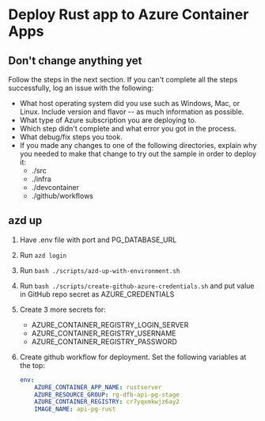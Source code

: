 # Deploy Rust app to Azure Container Apps

## Don't change anything yet

Follow the steps in the next section. If you can't complete all the steps successfully, log an issue with the following:

* What host operating system did you use such as Windows, Mac, or Linux. Include version and flavor -- as much information as possible.
* What type of Azure subscription you are deploying to. 
* Which step didn't complete and what error you got in the process.
* What debug/fix steps you took. 
* If you made any changes to one of the following directories, explain why you needed to make that change to try out the sample in order to deploy it:
  * ./src
  * ./infra
  * ./devcontainer
  * ./github/workflows

## azd up

1. Have .env file with port and PG_DATABASE_URL
2. Run `azd login`
3. Run `bash ./scripts/azd-up-with-environment.sh`
4. Run `bash ./scripts/create-github-azure-credentials.sh` and put value in GitHub repo secret as AZURE_CREDENTIALS
5. Create 3 more secrets for: 
    - AZURE_CONTAINER_REGISTRY_LOGIN_SERVER
    - AZURE_CONTAINER_REGISTRY_USERNAME
    - AZURE_CONTAINER_REGISTRY_PASSWORD
6. Create github workflow for deployment. Set the following variables at the top:

    ```yaml
    env:
        AZURE_CONTAINER_APP_NAME: rustserver
        AZURE_RESOURCE_GROUP: rg-dfb-api-pg-stage
        AZURE_CONTAINER_REGISTRY: cr7yqxmkwjz6ay2
        IMAGE_NAME: api-pg-rust
    ```